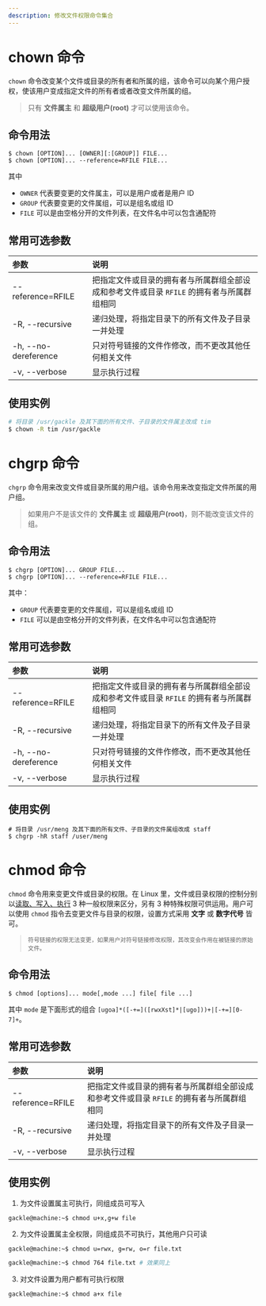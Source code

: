 ```yaml
---
description: 修改文件权限命令集合
---
```


# chown 命令

`chown` 命令改变某个文件或目录的所有者和所属的组，该命令可以向某个用户授权，使该用户变成指定文件的所有者或者改变文件所属的组。

> 只有 **文件属主** 和 **超级用户(root)** 才可以使用该命令。


## 命令用法

``` shell
$ chown [OPTION]... [OWNER][:[GROUP]] FILE...
$ chown [OPTION]... --reference=RFILE FILE...
```

其中
- `OWNER` 代表要变更的文件属主，可以是用户或者是用户 ID
- `GROUP` 代表要变更的文件属组，可以是组名或组 ID
- `FILE` 可以是由空格分开的文件列表，在文件名中可以包含通配符

## 常用可选参数

| 参数 | 说明 |
|:---|:---|
| --reference=RFILE | 把指定文件或目录的拥有者与所属群组全部设成和参考文件或目录 `RFILE` 的拥有者与所属群组相同 |
| -R, --recursive | 递归处理，将指定目录下的所有文件及子目录一并处理 |
| -h, --no-dereference | 只对符号链接的文件作修改，而不更改其他任何相关文件 |
| -v, --verbose | 显示执行过程 |


## 使用实例

``` bash
# 将目录 /usr/gackle 及其下面的所有文件、子目录的文件属主改成 tim
$ chown -R tim /usr/gackle
```

# chgrp 命令
`chgrp` 命令用来改变文件或目录所属的用户组。该命令用来改变指定文件所属的用户组。

> 如果用户不是该文件的 **文件属主** 或 **超级用户(root)**，则不能改变该文件的组。


## 命令用法

``` shell
$ chgrp [OPTION]... GROUP FILE...
$ chgrp [OPTION]... --reference=RFILE FILE...
```

其中：
- `GROUP` 代表要变更的文件属组，可以是组名或组 ID
- `FILE` 可以是由空格分开的文件列表，在文件名中可以包含通配符

## 常用可选参数

| 参数 | 说明 |
|:---|:---|
| --reference=RFILE | 把指定文件或目录的拥有者与所属群组全部设成和参考文件或目录 `RFILE` 的拥有者与所属群组相同 |
| -R, --recursive | 递归处理，将指定目录下的所有文件及子目录一并处理 |
| -h, --no-dereference | 只对符号链接的文件作修改，而不更改其他任何相关文件 |
| -v, --verbose | 显示执行过程 |

## 使用实例

``` shell
# 将目录 /usr/meng 及其下面的所有文件、子目录的文件属组改成 staff
$ chgrp -hR staff /user/meng
```

# chmod 命令

`chmod` 命令用来变更文件或目录的权限。在 Linux 里，文件或目录权限的控制分别以<u>读取、写入、执行</u> 3 种一般权限来区分，另有 3 种特殊权限可供运用。用户可以使用 `chmod` 指令去变更文件与目录的权限，设置方式采用 **文字** 或 **数字代号** 皆可。

> <small>符号链接的权限无法变更，如果用户对符号链接修改权限，其改变会作用在被链接的原始文件。</small>

## 命令用法

``` shell
$ chmod [options]... mode[,mode ...] file[ file ...]
```

其中 `mode` 是下面形式的组合 `[ugoa]*([-+=]([rwxXst]*|[ugo]))+|[-+=][0-7]+`。

## 常用可选参数

| 参数 | 说明 |
|:---|:---|
| --reference=RFILE | 把指定文件或目录的拥有者与所属群组全部设成和参考文件或目录 `RFILE` 的拥有者与所属群组相同 |
| -R, --recursive | 递归处理，将指定目录下的所有文件及子目录一并处理 |
| -v, --verbose | 显示执行过程 |

## 使用实例

1. 为文件设置属主可执行，同组成员可写入
``` shell
gackle@machine:~$ chmod u+x,g+w file
```

2. 为文件设置属主全权限，同组成员不可执行，其他用户只可读
``` bash
gackle@machine:~$ chmod u=rwx, g=rw, o=r file.txt

gackle@machine:~$ chmod 764 file.txt # 效果同上
```

3. 对文件设置为用户都有可执行权限
```
gackle@machine:~$ chmod a+x file
```